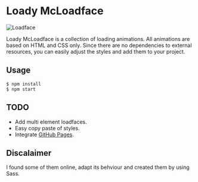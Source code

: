 
# Loady McLoadface

![Loadface](https://github.com/mttn/loady-mcloadface/blob/master/readme-logo.png?raw=true)


Loady McLoadface is a collection of loading animations. All animations are based on HTML and CSS only. Since there are no dependencies to external resources, you can easily adjust the styles and add them to your project.

## Usage

	$ npm install
	$ npm start
	

## TODO

* Add multi element loadfaces.
* Easy copy paste of styles.
* Integrate [GitHub Pages](https://pages.github.com/).

## Discalaimer
I found some of them online, adapt its behviour and created them by using Sass.